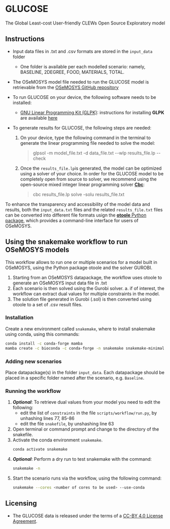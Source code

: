 # GLUCOSE
The Global Least-cost User-friendly CLEWs Open Source Exploratory model

## Instructions

- Input data files in .txt and .csv formats are stored in the `input_data` folder
    - One folder is available per each modelled scenario: namely, BASELINE, 2DEGREE, FOOD, MATERIALS, TOTAL. 
- The OSeMOSYS model file needed to run the GLUCOSE model is retrievable from the [OSeMOSYS GitHub repository](https://github.com/OSeMOSYS/OSeMOSYS_GNU_MathProg/releases)

- To run GLUCOSE on your device, the following software needs to be installed:
    - [GNU Linear Programming Kit (GLPK)](https://sourceforge.net/projects/winglpk/): instructions for installing **GLPK** are available [here](https://sourceforge.net/projects/winglpk/)

- To generate results for GLUCOSE, the following steps are needed:
    1. On your device, type the following command in the terminal to generate the linear programming file needed to solve the model:
        > glpsol -m model_file.txt -d data_file.txt --wlp results_file.lp --check
    2. Once the `results_file.lp`is generated, the model can be optimized using a solver of your choice. 
        In order for the GLUCOSE model to be completely open from source to solver, we recommend using the open-source mixed integer linear programming solver [**Cbc**](https://github.com/coin-or/Cbc):
        > cbc results_file.lp solve -solu results_file.txt

To enhance the transparency and accessibility of the model data and results, both the `input_data.txt` files and the related `results_file.txt` files can be converted into different file formats usign the [**otoole** Python package](https://otoole.readthedocs.io/en/latest/), which provides a command-line interface for users of OSeMOSYS.

## Using the snakemake workflow to run OSeMOSYS models
This workflow allows to run one or multiple scenarios for a model built in OSeMOSYS, using the Python package otoole and the solver GUROBI. 
1. Starting from an OSeMOSYS datapackage, the workflow uses otoole to generate an OSeMOSYS input data file in .txt
2. Each scenario is then solved using the Gurobi solver.
    a. if of interest, the workflow can extract dual values for multiple constraints in the model.
3. The solution file generated in Gurobi (.sol) is then converted using otoole to a set of .csv result files.

### Installation
Create a new environment called `snakemake`, where to install snakemake using conda, using this commands:

```bash
conda install -c conda-forge mamba
mamba create -c bioconda -c conda-forge -n snakemake snakemake-minimal
```

### Adding new scenarios
Place datapackage(s) in the folder `input_data`. Each datapackage should be placed in a specific folder named after the scenario, e.g. `Baseline`.

### Running the workflow
1. ***Optional***: To retrieve dual values from your model you need to edit the following:
    - edit the list of `constraints` in the file `scripts/workflow/run.py`, by unhashing lines 77, 85-86
    - edit the file `snakefile`, by unshashing line 63
2. Open terminal or command prompt and change to the directory of the snakefile.
3. Activate the conda environment `snakemake`.
    ```bash
    conda activate snakemake
    ```
5. ***Optional***: Perform a dry run to test snakemake with the command: 
    ```bash
    snakemake -n
    ```
5. Start the scenario runs via the workflow, using the following command:
    ```bash
    snakemake --cores <number of cores to be used> --use-conda
    ```

## Licensing

- The GLUCOSE data is released under the terms of a [CC-BY 4.0 License Agreement](https://creativecommons.org/licenses/by/4.0/legalcode).
